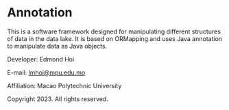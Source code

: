 # Annotation
This is a software framework designed for manipulating different structures of data in the data lake. It is based on ORMapping and uses Java annotation to manipulate data as Java objects.

Developer: Edmond Hoi

E-mail: lmhoi@mpu.edu.mo

Affiliation: Macao Polytechnic University

Copyright 2023. All rights reserved.
